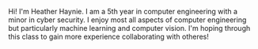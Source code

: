 Hi! I'm Heather Haynie. I am a 5th year in computer engineering with a minor in cyber security. I enjoy most all aspects of computer engineering but particularly 
machine learning and computer vision. I'm hoping through this class to gain more experience collaborating with otheres!
